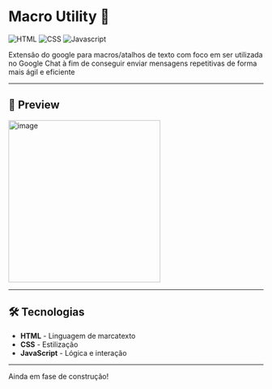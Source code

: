 # Macro Utility 📌

<p align="left"> 

![HTML](https://img.shields.io/badge/HTML-white.svg)
![CSS](https://img.shields.io/badge/CSS-white.svg)
![Javascript](https://img.shields.io/badge/Javascript-white.svg)

Extensão do google para macros/atalhos de texto com foco em ser utilizada no Google Chat à fim de conseguir enviar mensagens repetitivas de forma mais ágil e eficiente

---

## 📸 Preview
<img width="300" height="320" alt="image" src="https://github.com/user-attachments/assets/c53c33df-ec44-49df-bd52-866ddc777da8" />

---

## 🛠️ Tecnologias

- **HTML** - Linguagem de marcatexto
- **CSS** - Estilização
- **JavaScript** - Lógica e interação

---

Ainda em fase de construção!
